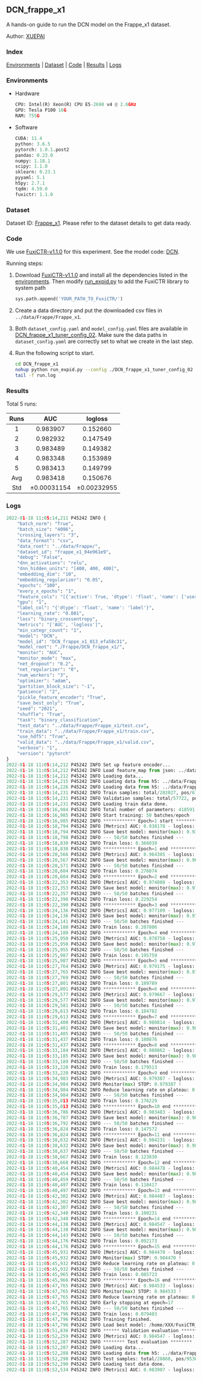 ## DCN_frappe_x1

A hands-on guide to run the DCN model on the Frappe_x1 dataset.

Author: [XUEPAI](https://github.com/xue-pai)

### Index
[Environments](#Environments) | [Dataset](#Dataset) | [Code](#Code) | [Results](#Results) | [Logs](#Logs)

### Environments
+ Hardware

  ```python
  CPU: Intel(R) Xeon(R) CPU E5-2690 v4 @ 2.6GHz
  GPU: Tesla P100 16G
  RAM: 755G

  ```

+ Software

  ```python
  CUDA: 11.4
  python: 3.6.5
  pytorch: 1.0.1.post2
  pandas: 0.23.0
  numpy: 1.18.1
  scipy: 1.1.0
  sklearn: 0.23.1
  pyyaml: 5.1
  h5py: 2.7.1
  tqdm: 4.59.0
  fuxictr: 1.1.0
  ```

### Dataset
Dataset ID: [Frappe_x1](https://github.com/openbenchmark/BARS/blob/master/ctr_prediction/datasets/Frappe/README.md#Frappe_x1). Please refer to the dataset details to get data ready.

### Code

We use [FuxiCTR-v1.1.0](https://github.com/xue-pai/FuxiCTR/tree/v1.1.0) for this experiment. See the model code: [DCN](https://github.com/xue-pai/FuxiCTR/blob/v1.1.0/fuxictr/pytorch/models/DCN.py).

Running steps:

1. Download [FuxiCTR-v1.1.0](https://github.com/xue-pai/FuxiCTR/archive/refs/tags/v1.1.0.zip) and install all the dependencies listed in the [environments](#environments). Then modify [run_expid.py](./run_expid.py#L5) to add the FuxiCTR library to system path
    
    ```python
    sys.path.append('YOUR_PATH_TO_FuxiCTR/')
    ```

2. Create a data directory and put the downloaded csv files in `../data/Frappe/Frappe_x1`.

3. Both `dataset_config.yaml` and `model_config.yaml` files are available in [DCN_frappe_x1_tuner_config_02](./DCN_frappe_x1_tuner_config_02). Make sure the data paths in `dataset_config.yaml` are correctly set to what we create in the last step.

4. Run the following script to start.

    ```bash
    cd DCN_frappe_x1
    nohup python run_expid.py --config ./DCN_frappe_x1_tuner_config_02 --expid DCN_frappe_x1_013_efa58c31 --gpu 0 > run.log &
    tail -f run.log
    ```

### Results

Total 5 runs:

| Runs | AUC | logloss  |
|:--------------------:|:--------------------:|:--------------------:|
| 1 | 0.983907 | 0.152660  |
| 2 | 0.982932 | 0.147549  |
| 3 | 0.983489 | 0.149382  |
| 4 | 0.983348 | 0.153989  |
| 5 | 0.983413 | 0.149799  |
| Avg | 0.983418 | 0.150676 |
| Std | &#177;0.00031154 | &#177;0.00232955 |


### Logs
```python
2022-01-18 11:05:14,211 P45242 INFO {
    "batch_norm": "True",
    "batch_size": "4096",
    "crossing_layers": "3",
    "data_format": "csv",
    "data_root": "../data/Frappe/",
    "dataset_id": "frappe_x1_04e961e9",
    "debug": "False",
    "dnn_activations": "relu",
    "dnn_hidden_units": "[400, 400, 400]",
    "embedding_dim": "10",
    "embedding_regularizer": "0.05",
    "epochs": "100",
    "every_x_epochs": "1",
    "feature_cols": "[{'active': True, 'dtype': 'float', 'name': ['user', 'item', 'daytime', 'weekday', 'isweekend', 'homework', 'cost', 'weather', 'country', 'city'], 'type': 'categorical'}]",
    "gpu": "1",
    "label_col": "{'dtype': 'float', 'name': 'label'}",
    "learning_rate": "0.001",
    "loss": "binary_crossentropy",
    "metrics": "['AUC', 'logloss']",
    "min_categr_count": "1",
    "model": "DCN",
    "model_id": "DCN_frappe_x1_013_efa58c31",
    "model_root": "./Frappe/DCN_frappe_x1/",
    "monitor": "AUC",
    "monitor_mode": "max",
    "net_dropout": "0.2",
    "net_regularizer": "0",
    "num_workers": "3",
    "optimizer": "adam",
    "partition_block_size": "-1",
    "patience": "2",
    "pickle_feature_encoder": "True",
    "save_best_only": "True",
    "seed": "2021",
    "shuffle": "True",
    "task": "binary_classification",
    "test_data": "../data/Frappe/Frappe_x1/test.csv",
    "train_data": "../data/Frappe/Frappe_x1/train.csv",
    "use_hdf5": "True",
    "valid_data": "../data/Frappe/Frappe_x1/valid.csv",
    "verbose": "1",
    "version": "pytorch"
}
2022-01-18 11:05:14,212 P45242 INFO Set up feature encoder...
2022-01-18 11:05:14,212 P45242 INFO Load feature_map from json: ../data/Frappe/frappe_x1_04e961e9/feature_map.json
2022-01-18 11:05:14,212 P45242 INFO Loading data...
2022-01-18 11:05:14,215 P45242 INFO Loading data from h5: ../data/Frappe/frappe_x1_04e961e9/train.h5
2022-01-18 11:05:14,226 P45242 INFO Loading data from h5: ../data/Frappe/frappe_x1_04e961e9/valid.h5
2022-01-18 11:05:14,231 P45242 INFO Train samples: total/202027, pos/67604, neg/134423, ratio/33.46%, blocks/1
2022-01-18 11:05:14,231 P45242 INFO Validation samples: total/57722, pos/19063, neg/38659, ratio/33.03%, blocks/1
2022-01-18 11:05:14,231 P45242 INFO Loading train data done.
2022-01-18 11:05:16,984 P45242 INFO Total number of parameters: 418591.
2022-01-18 11:05:16,985 P45242 INFO Start training: 50 batches/epoch
2022-01-18 11:05:16,985 P45242 INFO ************ Epoch=1 start ************
2022-01-18 11:05:18,794 P45242 INFO [Metrics] AUC: 0.938178 - logloss: 0.589423
2022-01-18 11:05:18,794 P45242 INFO Save best model: monitor(max): 0.938178
2022-01-18 11:05:18,798 P45242 INFO --- 50/50 batches finished ---
2022-01-18 11:05:18,830 P45242 INFO Train loss: 0.366039
2022-01-18 11:05:18,830 P45242 INFO ************ Epoch=1 end ************
2022-01-18 11:05:20,566 P45242 INFO [Metrics] AUC: 0.964385 - logloss: 0.237764
2022-01-18 11:05:20,567 P45242 INFO Save best model: monitor(max): 0.964385
2022-01-18 11:05:20,571 P45242 INFO --- 50/50 batches finished ---
2022-01-18 11:05:20,604 P45242 INFO Train loss: 0.276074
2022-01-18 11:05:20,604 P45242 INFO ************ Epoch=2 end ************
2022-01-18 11:05:22,353 P45242 INFO [Metrics] AUC: 0.974080 - logloss: 0.184877
2022-01-18 11:05:22,353 P45242 INFO Save best model: monitor(max): 0.974080
2022-01-18 11:05:22,357 P45242 INFO --- 50/50 batches finished ---
2022-01-18 11:05:22,390 P45242 INFO Train loss: 0.229254
2022-01-18 11:05:22,390 P45242 INFO ************ Epoch=3 end ************
2022-01-18 11:05:24,136 P45242 INFO [Metrics] AUC: 0.977109 - logloss: 0.171899
2022-01-18 11:05:24,136 P45242 INFO Save best model: monitor(max): 0.977109
2022-01-18 11:05:24,141 P45242 INFO --- 50/50 batches finished ---
2022-01-18 11:05:24,180 P45242 INFO Train loss: 0.207806
2022-01-18 11:05:24,180 P45242 INFO ************ Epoch=4 end ************
2022-01-18 11:05:25,950 P45242 INFO [Metrics] AUC: 0.978758 - logloss: 0.168993
2022-01-18 11:05:25,950 P45242 INFO Save best model: monitor(max): 0.978758
2022-01-18 11:05:25,955 P45242 INFO --- 50/50 batches finished ---
2022-01-18 11:05:25,987 P45242 INFO Train loss: 0.195759
2022-01-18 11:05:25,987 P45242 INFO ************ Epoch=5 end ************
2022-01-18 11:05:27,764 P45242 INFO [Metrics] AUC: 0.979175 - logloss: 0.175415
2022-01-18 11:05:27,765 P45242 INFO Save best model: monitor(max): 0.979175
2022-01-18 11:05:27,769 P45242 INFO --- 50/50 batches finished ---
2022-01-18 11:05:27,801 P45242 INFO Train loss: 0.189789
2022-01-18 11:05:27,801 P45242 INFO ************ Epoch=6 end ************
2022-01-18 11:05:29,577 P45242 INFO [Metrics] AUC: 0.979667 - logloss: 0.180926
2022-01-18 11:05:29,577 P45242 INFO Save best model: monitor(max): 0.979667
2022-01-18 11:05:29,581 P45242 INFO --- 50/50 batches finished ---
2022-01-18 11:05:29,613 P45242 INFO Train loss: 0.184782
2022-01-18 11:05:29,613 P45242 INFO ************ Epoch=7 end ************
2022-01-18 11:05:31,400 P45242 INFO [Metrics] AUC: 0.980814 - logloss: 0.159869
2022-01-18 11:05:31,401 P45242 INFO Save best model: monitor(max): 0.980814
2022-01-18 11:05:31,405 P45242 INFO --- 50/50 batches finished ---
2022-01-18 11:05:31,437 P45242 INFO Train loss: 0.180876
2022-01-18 11:05:31,437 P45242 INFO ************ Epoch=8 end ************
2022-01-18 11:05:33,184 P45242 INFO [Metrics] AUC: 0.980862 - logloss: 0.158233
2022-01-18 11:05:33,185 P45242 INFO Save best model: monitor(max): 0.980862
2022-01-18 11:05:33,189 P45242 INFO --- 50/50 batches finished ---
2022-01-18 11:05:33,220 P45242 INFO Train loss: 0.179513
2022-01-18 11:05:33,220 P45242 INFO ************ Epoch=9 end ************
2022-01-18 11:05:34,983 P45242 INFO [Metrics] AUC: 0.979387 - logloss: 0.190057
2022-01-18 11:05:34,984 P45242 INFO Monitor(max) STOP: 0.979387 !
2022-01-18 11:05:34,984 P45242 INFO Reduce learning rate on plateau: 0.000100
2022-01-18 11:05:34,984 P45242 INFO --- 50/50 batches finished ---
2022-01-18 11:05:35,013 P45242 INFO Train loss: 0.176229
2022-01-18 11:05:35,013 P45242 INFO ************ Epoch=10 end ************
2022-01-18 11:05:36,786 P45242 INFO [Metrics] AUC: 0.983483 - logloss: 0.145844
2022-01-18 11:05:36,787 P45242 INFO Save best model: monitor(max): 0.983483
2022-01-18 11:05:36,792 P45242 INFO --- 50/50 batches finished ---
2022-01-18 11:05:36,824 P45242 INFO Train loss: 0.147572
2022-01-18 11:05:36,824 P45242 INFO ************ Epoch=11 end ************
2022-01-18 11:05:38,632 P45242 INFO [Metrics] AUC: 0.984231 - logloss: 0.143599
2022-01-18 11:05:38,632 P45242 INFO Save best model: monitor(max): 0.984231
2022-01-18 11:05:38,637 P45242 INFO --- 50/50 batches finished ---
2022-01-18 11:05:38,667 P45242 INFO Train loss: 0.123830
2022-01-18 11:05:38,668 P45242 INFO ************ Epoch=12 end ************
2022-01-18 11:05:40,454 P45242 INFO [Metrics] AUC: 0.984478 - logloss: 0.145871
2022-01-18 11:05:40,454 P45242 INFO Save best model: monitor(max): 0.984478
2022-01-18 11:05:40,459 P45242 INFO --- 50/50 batches finished ---
2022-01-18 11:05:40,497 P45242 INFO Train loss: 0.110417
2022-01-18 11:05:40,497 P45242 INFO ************ Epoch=13 end ************
2022-01-18 11:05:42,302 P45242 INFO [Metrics] AUC: 0.984487 - logloss: 0.148075
2022-01-18 11:05:42,302 P45242 INFO Save best model: monitor(max): 0.984487
2022-01-18 11:05:42,307 P45242 INFO --- 50/50 batches finished ---
2022-01-18 11:05:42,340 P45242 INFO Train loss: 0.100231
2022-01-18 11:05:42,340 P45242 INFO ************ Epoch=14 end ************
2022-01-18 11:05:44,138 P45242 INFO [Metrics] AUC: 0.984547 - logloss: 0.150780
2022-01-18 11:05:44,138 P45242 INFO Save best model: monitor(max): 0.984547
2022-01-18 11:05:44,143 P45242 INFO --- 50/50 batches finished ---
2022-01-18 11:05:44,176 P45242 INFO Train loss: 0.092173
2022-01-18 11:05:44,176 P45242 INFO ************ Epoch=15 end ************
2022-01-18 11:05:45,931 P45242 INFO [Metrics] AUC: 0.984470 - logloss: 0.153489
2022-01-18 11:05:45,932 P45242 INFO Monitor(max) STOP: 0.984470 !
2022-01-18 11:05:45,932 P45242 INFO Reduce learning rate on plateau: 0.000010
2022-01-18 11:05:45,932 P45242 INFO --- 50/50 batches finished ---
2022-01-18 11:05:45,965 P45242 INFO Train loss: 0.085723
2022-01-18 11:05:45,966 P45242 INFO ************ Epoch=16 end ************
2022-01-18 11:05:47,765 P45242 INFO [Metrics] AUC: 0.984533 - logloss: 0.153404
2022-01-18 11:05:47,765 P45242 INFO Monitor(max) STOP: 0.984533 !
2022-01-18 11:05:47,765 P45242 INFO Reduce learning rate on plateau: 0.000001
2022-01-18 11:05:47,765 P45242 INFO Early stopping at epoch=17
2022-01-18 11:05:47,765 P45242 INFO --- 50/50 batches finished ---
2022-01-18 11:05:47,796 P45242 INFO Train loss: 0.079403
2022-01-18 11:05:47,796 P45242 INFO Training finished.
2022-01-18 11:05:47,796 P45242 INFO Load best model: /home/XXX/FuxiCTR_github_v1.1/benchmarks/Frappe/DCN_frappe_x1/frappe_x1_04e961e9/DCN_frappe_x1_013_efa58c31.model
2022-01-18 11:05:51,836 P45242 INFO ****** Validation evaluation ******
2022-01-18 11:05:52,259 P45242 INFO [Metrics] AUC: 0.984547 - logloss: 0.150780
2022-01-18 11:05:52,287 P45242 INFO ******** Test evaluation ********
2022-01-18 11:05:52,287 P45242 INFO Loading data...
2022-01-18 11:05:52,288 P45242 INFO Loading data from h5: ../data/Frappe/frappe_x1_04e961e9/test.h5
2022-01-18 11:05:52,290 P45242 INFO Test samples: total/28860, pos/9536, neg/19324, ratio/33.04%, blocks/1
2022-01-18 11:05:52,290 P45242 INFO Loading test data done.
2022-01-18 11:05:52,534 P45242 INFO [Metrics] AUC: 0.983907 - logloss: 0.152660

```
